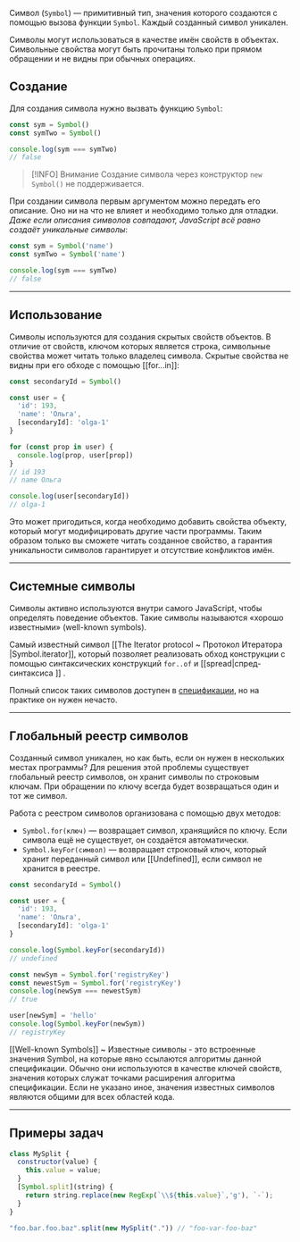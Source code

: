 Символ (`Symbol`) — примитивный тип, значения которого создаются с помощью вызова функции `Symbol`. Каждый созданный символ уникален.

Символы могут использоваться в качестве имён свойств в объектах. Символьные свойства могут быть прочитаны только при прямом обращении и не видны при обычных операциях.

## Создание

Для создания символа нужно вызвать функцию `Symbol`:
```js
const sym = Symbol()
const symTwo = Symbol()

console.log(sym === symTwo)
// false
```

>[!INFO] Внимание
> Создание символа через конструктор `new Symbol()` не поддерживается.

При создании символа первым аргументом можно передать его описание. Оно ни на что не влияет и необходимо только для отладки. 
_Даже если описания символов совпадают, JavaScript всё равно создаёт уникальные символы_:

```ts
const sym = Symbol('name')
const symTwo = Symbol('name')

console.log(sym === symTwo)
// false
```

---

## Использование

Символы используются для создания скрытых свойств объектов. В отличие от свойств, ключом которых является строка, символьные свойства может читать только владелец символа. Скрытые свойства не видны при его обходе с помощью [[for...in]]:

```js
const secondaryId = Symbol()

const user = {
  'id': 193,
  'name': 'Ольга',
  [secondaryId]: 'olga-1'
}

for (const prop in user) {
  console.log(prop, user[prop])
}
// id 193
// name Ольга

console.log(user[secondaryId])
// olga-1
```

Это может пригодиться, когда необходимо добавить свойства объекту, который могут модифицировать другие части программы. Таким образом только вы сможете читать созданное свойство, а гарантия уникальности символов гарантирует и отсутствие конфликтов имён.

---

## Системные символы

Символы активно используются внутри самого JavaScript, чтобы определять поведение объектов. Такие символы называются «хорошо известными» (well-known symbols).

Самый известный символ [[The Iterator protocol ~ Протокол Итератора |Symbol.iterator]], который позволяет реализовать обход конструкции с помощью синтаксических конструкций `for..of` и [[spread|спред-синтаксиса ]] .

Полный список таких символов доступен в [спецификации](https://tc39.es/ecma262/#sec-well-known-symbols), но на практике он нужен нечасто.

---

## Глобальный реестр символов

Созданный символ уникален, но как быть, если он нужен в нескольких местах программы? Для решения этой проблемы существует глобальный реестр символов, он хранит символы по строковым ключам. При обращении по ключу всегда будет возвращаться один и тот же символ.

Работа с реестром символов организована с помощью двух методов:

- `Symbol.for(ключ)` — возвращает символ, хранящийся по ключу. Если символа ещё не существует, он создаётся автоматически.
- `Symbol.keyFor(символ)` — возвращает строковый ключ, который хранит переданный символ или [[Undefined]], если символ не хранится в реестре.

```js
const secondaryId = Symbol()

const user = {
  'id': 193,
  'name': 'Ольга',
  [secondaryId]: 'olga-1'
}

console.log(Symbol.keyFor(secondaryId))
// undefined

const newSym = Symbol.for('registryKey')
const newestSym = Symbol.for('registryKey')
console.log(newSym === newestSym)
// true

user[newSym] = 'hello'
console.log(Symbol.keyFor(newSym))
// registryKey
```

[[Well-known Symbols]] ~ Известные символы - это встроенные значения Symbol, на которые явно ссылаются алгоритмы данной спецификации. Обычно они используются в качестве ключей свойств, значения которых служат точками расширения алгоритма спецификации. Если не указано иное, значения известных символов являются общими для всех областей кода.


---

## Примеры задач

```js
class MySplit {
  constructor(value) {
    this.value = value; 
  }
  [Symbol.split](string) {
    return string.replace(new RegExp(`\\${this.value}`,'g'), `-`);
  }
}

"foo.bar.foo.baz".split(new MySplit(".")) // "foo-var-foo-baz"
```